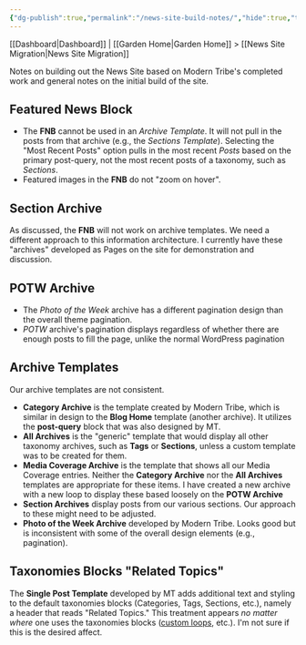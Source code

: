 ```yaml
---
{"dg-publish":true,"permalink":"/news-site-build-notes/","hide":true,"tags":["WordPress","work"]}
---
```


[[Dashboard\|Dashboard]] | [[Garden Home\|Garden Home]] > [[News Site Migration\|News Site Migration]]

Notes on building out the News Site based on Modern Tribe's completed work and general notes on the initial build of the site.

## Featured News Block
- The **FNB** cannot be used in an *Archive Template*. It will not pull in the posts from that archive (e.g., the *Sections Template*). Selecting the "Most Recent Posts" option pulls in the most recent *Posts* based on the primary post-query, not the most recent posts of a taxonomy, such as *Sections*.
- Featured images in the **FNB** do not "zoom on hover".
## Section Archive
As discussed, the **FNB** will not work on archive templates. We need a different approach to this information architecture. I currently have these "archives" developed as Pages on the site for demonstration and discussion.
## POTW Archive
- The *Photo of the Week* archive has a different pagination design than the overall theme pagination.
- *POTW* archive's pagination displays regardless of whether there are enough posts to fill the page, unlike the normal WordPress pagination
## Archive Templates
Our archive templates are not consistent. 
- **Category Archive** is the template created by Modern Tribe, which is similar in design to the **Blog Home** template (another archive). It utilizes the **post-query** block that was also designed by MT. 
- **All Archives** is the "generic" template that would display all other taxonomy archives, such as **Tags** or **Sections**, unless a custom template was to be created for them.
- **Media Coverage Archive** is the template that shows all our Media Coverage entries. Neither the **Category Archive** nor the **All Archives** templates are appropriate for these items. I have created a new archive with a new loop to display these based loosely on the **POTW Archive**
- **Section Archives** display posts from our various sections. Our approach to these might need to be adjusted.
- **Photo of the Week Archive** developed by Modern Tribe. Looks good but is inconsistent with some of the overall design elements (e.g., pagination).
## Taxonomies Blocks "Related Topics"
The **Single Post Template** developed by MT adds additional text and styling to the default taxonomies blocks (Categories, Tags, Sections, etc.), namely a header that reads "Related Topics." This treatment appears *no matter where* one uses the taxonomies blocks ([custom loops](https://dev-news-ucsc.pantheonsite.io/sections/#:~:text=and%20breaking%20news-,RELATED%20TOPICS,-Climate%20%26%20Sustainability), etc.). I'm not sure if this is the desired affect.


